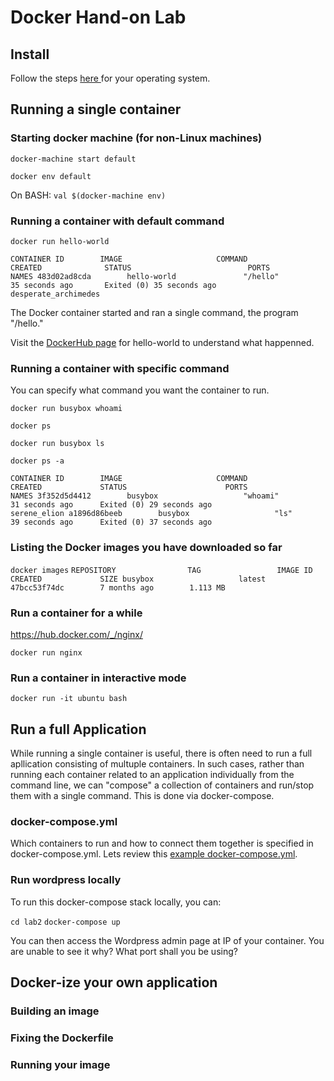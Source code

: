 # Docker Hand-on Lab


## Install

Follow the steps [ here ](https://docs.docker.com/engine/installation/) for your operating system.

## Running a single container

### Starting docker machine (for non-Linux machines)

`docker-machine start default`

`docker env default`

On BASH:
`val $(docker-machine env)`

### Running a container with default command

`docker run hello-world`

`CONTAINER ID        IMAGE                     COMMAND                  CREATED              STATUS                          PORTS                                                                                         NAMES
483d02ad8cda        hello-world               "/hello"                 35 seconds ago       Exited (0) 35 seconds ago                                                                                                     desperate_archimedes`

The Docker container started and ran a single command, the program "/hello." 

Visit the [DockerHub page](https://hub.docker.com/_/hello-world/) for hello-world to understand what happenned. 

### Running a container with specific command

You can specify what command you want the container to run.

`docker run busybox whoami`

`docker ps`

`docker run busybox ls`

`docker ps -a`

`CONTAINER ID        IMAGE                     COMMAND                  CREATED             STATUS                      PORTS                                                                                         NAMES
3f352d5d4412        busybox                   "whoami"                 31 seconds ago      Exited (0) 29 seconds ago                                                                                                 serene_elion
a1896d86beeb        busybox                   "ls"                     39 seconds ago      Exited (0) 37 seconds ago                       `                                                             
### Listing the Docker images you have downloaded so far

`docker images`
`REPOSITORY                TAG                 IMAGE ID            CREATED             SIZE
busybox                   latest              47bcc53f74dc        7 months ago        1.113 MB`




### Run a container for a while

https://hub.docker.com/_/nginx/

`docker run nginx `

### Run a container in interactive mode

`docker run -it ubuntu bash`

## Run a full Application

While running a single container is useful, there is often need to run a full apllication consisting of multuple containers. In such cases, rather than running each container related to an application individually from the command line, we can "compose" a collection of containers and run/stop them with a single command. This is done via docker-compose. 

### docker-compose.yml

Which containers to run and how to connect them together is specified in docker-compose.yml. Lets review this [example docker-compose.yml](http://FILLMEIN).

### Run wordpress locally

To run this docker-compose stack locally, you can: 

`cd lab2`
`docker-compose up` 

You can then access the Wordpress admin page at IP of your container. You are unable to see it why? What port shall you be using?

## Docker-ize your own application

### Building an image

### Fixing the Dockerfile 

### Running your image

